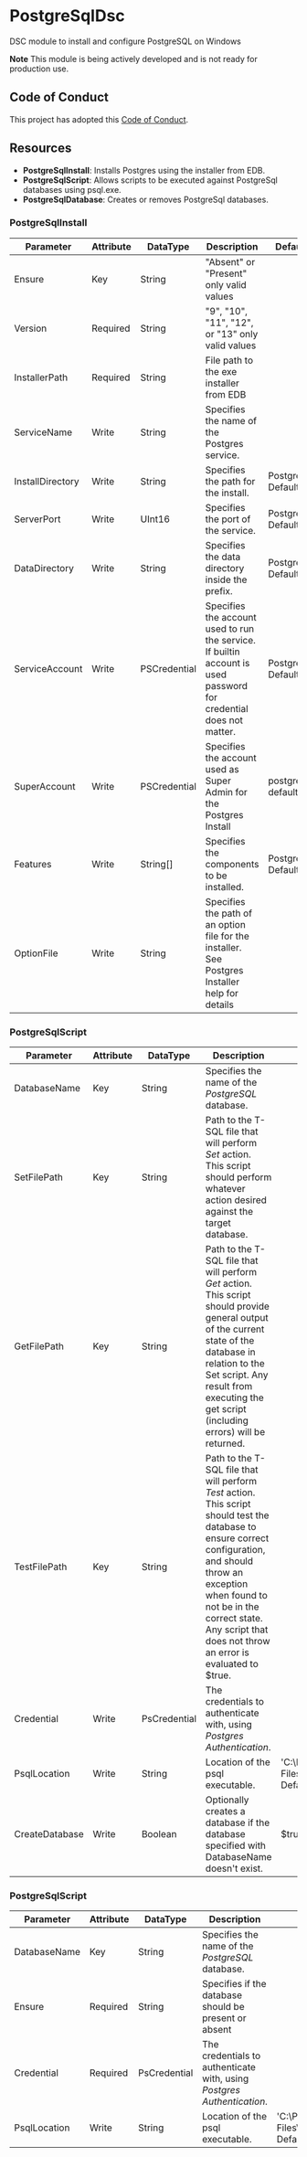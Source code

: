 # PostgreSqlDsc

DSC module to install and configure PostgreSQL on Windows

**Note**
This module is being actively developed and is not ready for production use.

## Code of Conduct

This project has adopted this [Code of Conduct](CODE_OF_CONDUCT.md).

## Resources

- **PostgreSqlInstall**: Installs Postgres using the installer from EDB.
- **PostgreSqlScript**: Allows scripts to be executed against PostgreSql
databases using psql.exe.
- **PostgreSqlDatabase**: Creates or removes PostgreSql databases.

### PostgreSqlInstall

| Parameter | Attribute | DataType | Description | Default
| ---- | ---- | ---- | ---- | ---- |
| Ensure | Key | String | "Absent" or "Present" only valid values | |
| Version | Required | String | "9", "10", "11", "12", or "13" only valid values | |
| InstallerPath | Required | String | File path to the exe installer from EDB | |
| ServiceName | Write | String | Specifies the name of the Postgres service. | |
| InstallDirectory | Write | String | Specifies the path for the install. | Postgres Default |
| ServerPort | Write | UInt16 | Specifies the port of the service. | PostgreSql Default |
| DataDirectory | Write | String | Specifies the data directory inside the prefix. | Postgres Default |
| ServiceAccount | Write | PSCredential | Specifies the account used to run the service. If builtin account is used password for credential does not matter. | Postgres Default |
| SuperAccount | Write | PSCredential | Specifies the account used as Super Admin for the Postgres Install | postgres / default  |
| Features | Write | String[] | Specifies the components to be installed. | Postgres Default |
| OptionFile | Write | String | Specifies the path of an option file for the installer. See Postgres Installer help for details | |

### PostgreSqlScript

| Parameter | Attribute | DataType | Description | Default
| ---- | ---- | ---- | ---- | ---- |
| DatabaseName | Key | String | Specifies the name of the _PostgreSQL_ database. | |
| SetFilePath | Key | String | Path to the T-SQL file that will perform _Set_ action.  This script should perform whatever action desired against the target database. | |
| GetFilePath | Key | String | Path to the T-SQL file that will perform _Get_ action.  This script should provide general output of the current state of the database in relation to the Set script.  Any result from executing the get script (including errors) will be returned. | |
| TestFilePath | Key | String | Path to the T-SQL file that will perform _Test_ action.  This script should test the database to ensure correct configuration, and should throw an exception when found to not be in the correct state.  Any script that does not throw an error is evaluated to $true. | |
| Credential | Write | PsCredential | The credentials to authenticate with, using _Postgres Authentication_. | |
| PsqlLocation | Write | String | Location of the psql executable. | 'C:\Program Files\PostgreSQL\12\bin\psql.exe' Default |
| CreateDatabase | Write | Boolean | Optionally creates a database if the database specified with DatabaseName doesn't exist. | $true Default |

### PostgreSqlScript

| Parameter | Attribute | DataType | Description | Default
| ---- | ---- | ---- | ---- | ---- |
| DatabaseName | Key | String | Specifies the name of the _PostgreSQL_ database. | |
| Ensure | Required | String | Specifies if the database should be present or absent | |
| Credential | Required | PsCredential | The credentials to authenticate with, using _Postgres Authentication_. | |
| PsqlLocation | Write | String | Location of the psql executable. | 'C:\Program Files\PostgreSQL\12\bin\psql.exe' Default |
